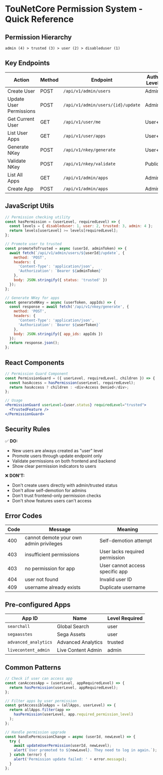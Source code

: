 # TouNetCore Permission System - Quick Reference

## Permission Hierarchy
```
admin (4) > trusted (3) > user (2) > disableduser (1)
```

## Key Endpoints

| Action | Method | Endpoint | Auth Level |
|--------|--------|----------|------------|
| Create User | POST | `/api/v1/admin/users` | Admin |
| Update User Permissions | POST | `/api/v1/admin/users/{id}/update` | Admin |
| Get Current User | GET | `/api/v1/user/me` | User+ |
| List User Apps | GET | `/api/v1/user/apps` | User+ |
| Generate NKey | POST | `/api/v1/nkey/generate` | User+ |
| Validate NKey | POST | `/api/v1/nkey/validate` | Public |
| List All Apps | GET | `/api/v1/admin/apps` | Admin |
| Create App | POST | `/api/v1/admin/apps` | Admin |

## JavaScript Utils

```javascript
// Permission checking utility
const hasPermission = (userLevel, requiredLevel) => {
  const levels = { disableduser: 1, user: 2, trusted: 3, admin: 4 };
  return levels[userLevel] >= levels[requiredLevel];
};

// Promote user to trusted
const promoteToTrusted = async (userId, adminToken) => {
  await fetch(`/api/v1/admin/users/${userId}/update`, {
    method: 'POST',
    headers: {
      'Content-Type': 'application/json',
      'Authorization': `Bearer ${adminToken}`
    },
    body: JSON.stringify({ status: 'trusted' })
  });
};

// Generate NKey for apps
const generateNKey = async (userToken, appIds) => {
  const response = await fetch('/api/v1/nkey/generate', {
    method: 'POST',
    headers: {
      'Content-Type': 'application/json',
      'Authorization': `Bearer ${userToken}`
    },
    body: JSON.stringify({ app_ids: appIds })
  });
  return response.json();
};
```

## React Components

```jsx
// Permission Guard Component
const PermissionGuard = ({ userLevel, requiredLevel, children }) => {
  const hasAccess = hasPermission(userLevel, requiredLevel);
  return hasAccess ? children : <div>Access Denied</div>;
};

// Usage
<PermissionGuard userLevel={user.status} requiredLevel="trusted">
  <TrustedFeature />
</PermissionGuard>
```

## Security Rules

✅ **DO:**
- New users are always created as "user" level
- Promote users through update endpoint only
- Validate permissions on both frontend and backend
- Show clear permission indicators to users

❌ **DON'T:**
- Don't create users directly with admin/trusted status
- Don't allow self-demotion for admins
- Don't trust frontend-only permission checks
- Don't show features users can't access

## Error Codes

| Code | Message | Meaning |
|------|---------|---------|
| 400 | cannot demote your own admin privileges | Self-demotion attempt |
| 403 | insufficient permissions | User lacks required permission |
| 403 | no permission for app | User cannot access specific app |
| 404 | user not found | Invalid user ID |
| 409 | username already exists | Duplicate username |

## Pre-configured Apps

| App ID | Name | Level Required |
|--------|------|----------------|
| `searchall` | Global Search | user |
| `segaasstes` | Sega Assets | user |
| `advanced_analytics` | Advanced Analytics | trusted |
| `livecontent_admin` | Live Content Admin | admin |

## Common Patterns

```javascript
// Check if user can access app
const canAccessApp = (userLevel, appRequiredLevel) => {
  return hasPermission(userLevel, appRequiredLevel);
};

// Filter apps by user permission
const getAccessibleApps = (allApps, userLevel) => {
  return allApps.filter(app => 
    hasPermission(userLevel, app.required_permission_level)
  );
};

// Handle permission upgrade
const handlePermissionChange = async (userId, newLevel) => {
  try {
    await updateUserPermission(userId, newLevel);
    alert(`User promoted to ${newLevel}. They need to log in again.`);
  } catch (error) {
    alert('Permission update failed: ' + error.message);
  }
};
```

